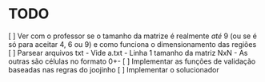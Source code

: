 # TODO
[ ] Ver com o professor se o tamanho da matrize é realmente *até* 9 (ou se é só para aceitar 4, 6 ou 9) e como funciona o dimensionamento das regiões
[ ] Parsear arquivos txt
    - Vide a.txt
    - Linha 1 tamanho da matriz NxN
    - As outras são células no formato 0+-
[ ] Implementar as funções de validação baseadas nas regras do joojinho
[ ] Implementar o solucionador
